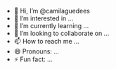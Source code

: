 - 👋 Hi, I’m @camilaguedees
- 👀 I’m interested in ...
- 🌱 I’m currently learning ...
- 💞️ I’m looking to collaborate on ...
- 📫 How to reach me ...
- 😄 Pronouns: ...
- ⚡ Fun fact: ...

<!---
camilaguedees/camilaguedees is a ✨ special ✨ repository because its `README.md` (this file) appears on your GitHub profile.
You can click the Preview link to take a look at your changes.
--->
